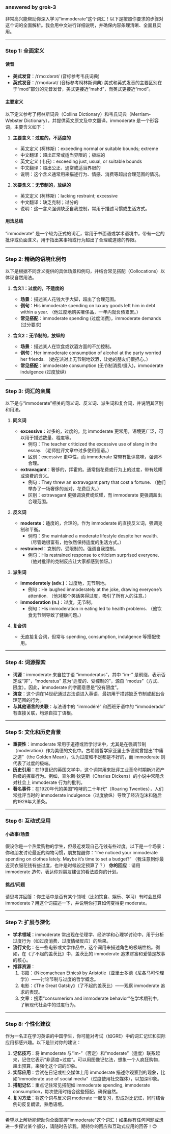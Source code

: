 ### answered by grok-3
非常高兴能帮助你深入学习“immoderate”这个词汇！以下是按照你要求的步骤对这个词的全面解析。我会用中文进行详细说明，并确保内容条理清晰、全面且实用。

---

### Step 1: 全面定义
#### 读音
- **美式发音**：/ɪˈmɑːdərət/ (音标参考韦氏词典)
- **英式发音**：/ɪˈmɒdərət/ (音标参考柯林斯词典)
美式和英式发音的主要区别在于“mod”部分的元音发音，美式更接近“mahd”，而英式更接近“mod”。

#### 主要定义
以下定义参考了柯林斯词典（Collins Dictionary）和韦氏词典（Merriam-Webster Dictionary），并提供英文原文及中文翻译。immoderate 是一个形容词，主要含义如下：

1. **主要含义：过度的，不适度的**
   - 英文定义 (柯林斯)：exceeding normal or suitable bounds; extreme
   - 中文翻译：超出正常或适当界限的；极端的
   - 英文定义 (韦氏)：exceeding just, usual, or suitable bounds
   - 中文翻译：超出公正、通常或适当界限的
   - 说明：这个含义通常用来描述行为、情感、消费等超出合理范围的情况。

2. **次要含义：无节制的，放纵的**
   - 英文定义 (柯林斯)：lacking restraint; excessive
   - 中文翻译：缺乏克制；过分的
   - 说明：这一含义强调缺乏自我控制，常用于描述习惯或生活方式。

#### 用法总结
“immoderate” 是一个较为正式的词汇，常用于书面语或学术语境中，带有一定的批评或负面含义，用于指出某事物或行为超出了合理或道德的界限。

---

### Step 2: 精确的语境化例句
以下是根据不同含义提供的具体场景和例句，并结合常见搭配（Collocations）以体现自然用法。

1. **含义1：过度的，不适度的**
   - **场景**：描述某人花钱大手大脚，超出了合理范围。
   - **例句**：His immoderate spending on luxury goods left him in debt within a year.
     （他过度地购买奢侈品，一年内就负债累累。）
   - **常见搭配**：immoderate spending (过度消费)，immoderate demands (过分要求)

2. **含义2：无节制的，放纵的**
   - **场景**：描述某人在饮食或饮酒方面的不加控制。
   - **例句**：Her immoderate consumption of alcohol at the party worried her friends.
     （她在派对上无节制地饮酒，让她的朋友们很担心。）
   - **常见搭配**：immoderate consumption (无节制消费/摄入)，immoderate indulgence (过度放纵)

---

### Step 3: 词汇的亲属
以下是与“immoderate”相关的同义词、反义词、派生词和复合词，并说明其区别和用法。

1. **同义词**
   - **excessive**：过多的，过度的。比 immoderate 更常用，语境更广泛，可以用于描述数量、程度等。
     - 例句：The teacher criticized the excessive use of slang in the essay.
       （老师批评文章中过多使用俚语。）
     - 区别：excessive 更中性，而 immoderate 常带有批评意味，强调不合理。
   - **extravagant**：奢侈的，挥霍的。通常指花费或行为上的过度，带有炫耀或浪费的含义。
     - 例句：They threw an extravagant party that cost a fortune.
       （他们举办了一场奢侈的派对，花费巨大。）
     - 区别：extravagant 更强调浪费或炫耀，而 immoderate 更强调超出合理范围。

2. **反义词**
   - **moderate**：适度的，合理的。作为 immoderate 的直接反义词，强调克制和平衡。
     - 例句：She maintained a moderate lifestyle despite her wealth.
       （尽管她很富有，她依然保持适度的生活方式。）
   - **restrained**：克制的，受限制的。强调自我控制。
     - 例句：His restrained response to criticism surprised everyone.
       （他对批评的克制反应让大家都感到惊讶。）

3. **派生词**
   - **immoderately (adv.)**：过度地，无节制地。
     - 例句：He laughed immoderately at the joke, drawing everyone’s attention.
       （他对那个笑话笑得过度，吸引了所有人的注意。）
   - **immoderation (n.)**：过度，无节制。
     - 例句：His immoderation in eating led to health problems.
       （他饮食无节制导致了健康问题。）

4. **复合词**
   - 无直接复合词，但常与 spending, consumption, indulgence 等搭配使用。

---

### Step 4: 词源探索
- **词源**：immoderate 来自拉丁语 “immoderatus”，其中 “im-” 是前缀，表示否定或“非”，“moderatus” 意为“适度的、受控制的”，源自 “modus”（方式、限度）。因此，immoderate 的字面意思是“没有限度”。
- **演变**：这个词在14世纪通过古法语进入英语，最初用于描述缺乏节制或超出合理范围的行为。
- **与其他语言的关联**：与法语中的 “immodéré” 和西班牙语中的 “immoderado” 有直接关联，均源自拉丁语根。

---

### Step 5: 文化和历史背景
- **重要性**：immoderate 常用于道德或哲学讨论中，尤其是在强调节制（moderation）作为美德的文化中。古希腊哲学家亚里士多德就曾提出“中庸之道”（the Golden Mean），认为过度和不足都是不好的，而 immoderate 则代表了过度的极端。
- **历史引用**：在19世纪的英国文学中，这个词常用来批评工业革命时期新兴资产阶级的挥霍行为。例如，查尔斯·狄更斯（Charles Dickens）的小说中常隐含对社会上 immoderate 行为的批判。
- **著名事件**：在1920年代的美国“咆哮的二十年代”（Roaring Twenties），人们常批评当时的 immoderate indulgence（过度放纵）导致了经济泡沫和随后的1929年大萧条。

---

### Step 6: 互动式应用
#### 小故事/场景
假设你是一个热爱购物的学生，但最近发现自己花钱有些过度。以下是一个场景：
你和朋友讨论最近的购物习惯，朋友提醒你：“I’ve noticed your immoderate spending on clothes lately. Maybe it’s time to set a budget?” （我注意到你最近买衣服花钱有些过度，也许是时候设定预算了？）
**你的回应**：请用 immoderate 造句，表达你对朋友建议的看法或你的计划。

#### 挑战/问题
请思考并回答：你生活中是否有某个领域（比如饮食、娱乐、学习）有时会显得 immoderate？用这个词描述一下，并说明你打算如何变得更 moderate。

---

### Step 7: 扩展与深化
- **学术领域**：immoderate 常出现在伦理学、经济学和心理学讨论中，用于分析过度行为（如过度消费、过度情绪反应）的后果。
- **流行文化**：在一些电影或文学作品中，这个词用来描述角色的极端性格。例如，在《了不起的盖茨比》中，盖茨比的 immoderate 追求财富和爱情是故事的核心。
- **推荐资源**：
  1. 书籍：《Nicomachean Ethics》 by Aristotle（亚里士多德《尼各马可伦理学》）——讨论节制与过度的哲学概念。
  2. 电影：《The Great Gatsby》（了不起的盖茨比）——观察 immoderate 追求的表现。
  3. 文章：搜索“consumerism and immoderate behavior”在学术期刊中，了解现代社会中的过度行为。

---

### Step 8: 个性化建议
作为一名正在学习英语的中国学生，你可能对考试（如GRE）中的词汇记忆和实际应用都感兴趣。以下是针对你的建议：
1. **记忆技巧**：将 immoderate 与“im-”（否定）和“moderate”（适度）联系起来，记住它表示“非适度=过度”。可以用图像记忆法，想象一个人疯狂购物，超出预算，来强化这个词的印象。
2. **实际应用**：尝试在日记或社交媒体上用 immoderate 描述你观察到的现象，比如“immoderate use of social media”（过度使用社交媒体），以加深印象。
3. **搭配记忆**：重点记住常见搭配如 immoderate spending, immoderate consumption，每次使用时结合这些搭配，确保自然。
4. **复习方法**：将这个词与反义词 moderate 一起复习，形成对比记忆，同时结合例句反复朗读，熟悉语境。

---

希望以上解析能帮助你全面掌握“immoderate”这个词汇！如果你有任何问题或想进一步探讨某个部分，请随时告诉我。期待你的回应和互动式应用的回答！😊
